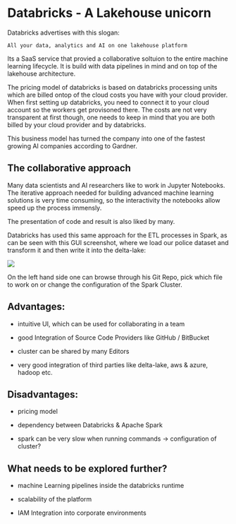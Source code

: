 # Databricks - A Lakehouse unicorn

Databricks advertises with this slogan:

`All your data, analytics and AI on one lakehouse platform`

Its a SaaS service that provied a collaborative soltuion to the entire machine learning lifecycle. It is build with data pipelines in mind and on top of the lakehouse architecture.

The pricing model of databricks is based on databricks processing units which are billed ontop of the cloud costs you have with your cloud provider. When first setting up databricks, you need to connect it to your cloud account so the workers get provisoned there. The costs are not very transparent at first though, one needs to keep in mind that you are both billed by your cloud provider and by databricks.

This business model has turned the company into one of the fastest growing AI companies according to Gardner.

## The collaborative approach

Many data scientists and AI researchers like to work in Jupyter Notebooks. The iterative approach needed for building advanced machine learning solutions is very time consuming, so the interactivity the notebooks allow speed up the process immensly.

The presentation of code and result is also liked by many.

Databricks has used this same approach for the ETL processes in Spark, as can be seen with this GUI screenshot, where we load our police dataset and transform it and then write it into the delta-lake:

![](/Users/niklasdenneler/Development/kirenz-mlops-semester/jupyter-book/assets/img/2022-02-06-23-21-25-image.png)

On the left hand side one can browse through his Git Repo, pick which file to work on or change the configuration of the Spark Cluster. 

## Advantages:

- intuitive UI, which can be used for collaborating in a team

- good Integration of Source Code Providers like GitHub / BitBucket

- cluster can be shared by many Editors

- very good integration of third parties like delta-lake, aws & azure, hadoop etc.

## Disadvantages:

- pricing model 

- dependency between Databricks & Apache Spark

- spark can be very slow when running commands -> configuration of cluster?

## What needs to be explored further?

- machine Learning pipelines inside the databricks runtime

- scalability of the platform

- IAM Integration into corporate environments
